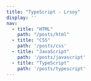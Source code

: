 ```yaml
---
title: "TypeScript - Lrsoy"
display: ''
nav:
  - title: "HTML"
    path: "/posts/html"
  - title: "CSS"
    path: '/posts/css'
  - title: "JavaScript"
    path: '/posts/javascript'
  - title: "TypeScript"
    path: '/posts/typescript'
---
```

<SubNav :nav="frontmatter.nav" />

<ListPosts :address="'/posts'" type="typescript" />